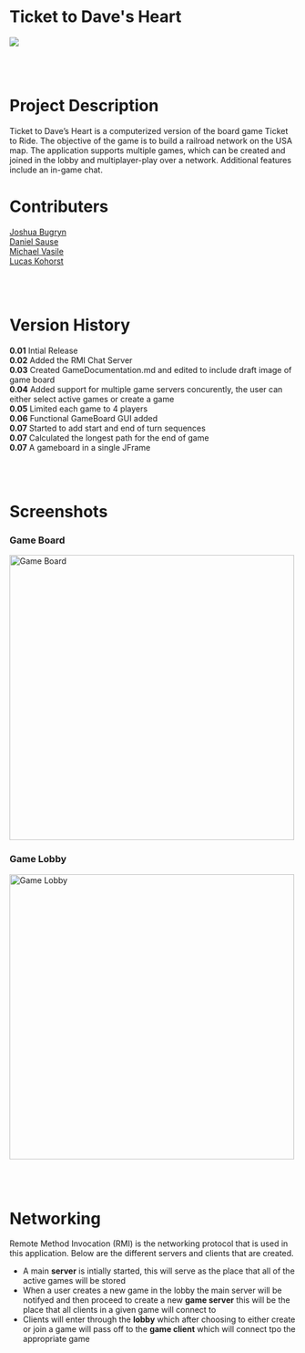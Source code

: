<h1>Ticket to Dave's Heart</h1>

<a href="https://www.codacy.com/app/Lucas-Kohorst/ticketToRide?utm_source=github.com&amp;utm_medium=referral&amp;utm_content=tickettodavesheart/ticketToRide&amp;utm_campaign=Badge_Grade"><img src="https://api.codacy.com/project/badge/Grade/2ac0aae70b3a43779d96e53e8b02921c" /></a>

<br><br>
<h1>Project Description</h1>
<p>Ticket to Dave’s Heart is a computerized version of the board game Ticket to Ride. The objective of the game is to build a railroad network on the USA map. The application supports multiple games, which can be created and joined in the lobby and
  multiplayer-play over a network. Additional features include an in-game chat.</p>

<h1>Contributers</h1>
<a href="https://github.com/bugryn-josh">Joshua Bugryn</a><br>
<a href="https://github.com/danielsause">Daniel Sause</a><br>
<a href="https://github.com/michaelvasile">Michael Vasile</a><br>
<a href="https://github.com/lucas-kohorst">Lucas Kohorst</a>

<br><br>
<h1>Version History</h1>
<strong>0.01</strong> Intial Release<br>
<strong>0.02</strong> Added the RMI Chat Server<br>
<strong>0.03</strong> Created GameDocumentation.md and edited to include draft image of game board<br>
<strong>0.04</strong> Added support for multiple game servers concurently, the user can either select active games or create a game<br>
<strong>0.05</strong> Limited each game to 4 players<br>
<strong>0.06</strong> Functional GameBoard GUI added<br>
<strong>0.07</strong> Started to add start and end of turn sequences<br>
<strong>0.07</strong> Calculated the longest path for the end of game<br>
<strong>0.07</strong> A gameboard in a single JFrame<br>

<br><br>
<h1>Screenshots</h1>
<h3>Game Board</h3>
<img src="https://user-images.githubusercontent.com/46905032/55049073-fddff800-5020-11e9-9ded-308f46cda8b9.png" alt="Game Board" width="500px">
<h3>Game Lobby</h3>
<img src="https://imgur.com/BTrDF6N.png" alt="Game Lobby" width="500px">

<br><br>
<h1>Networking</h1>
<p>Remote Method Invocation (RMI) is the networking protocol that is used in this application. Below are the different servers and clients that are created.</p>
<ul>
  <li>A main <strong>server</strong> is intially started, this will serve as the place that all of the active games will be stored</li>
  <li>When a user creates a new game in the lobby the main server will be notifyed and then proceed to create a new <strong>game server</strong> this will be the place that all clients in a given game will connect to</li>
  <li>Clients will enter through the <strong>lobby</strong> which after choosing to either create or join a game will pass off to the <strong>game client</strong> which will connect tpo the appropriate game</li>
</ul>
